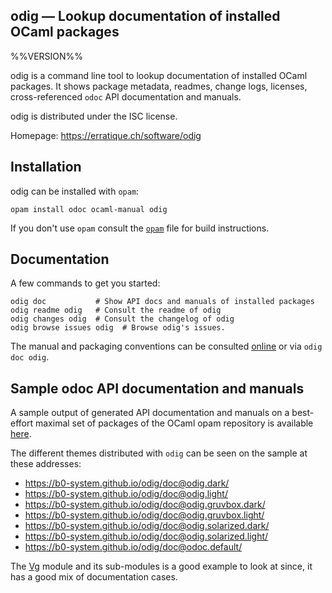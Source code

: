 odig — Lookup documentation of installed OCaml packages
-------------------------------------------------------------------------------
%%VERSION%%

odig is a command line tool to lookup documentation of installed OCaml
packages. It shows package metadata, readmes, change logs, licenses,
cross-referenced `odoc` API documentation and manuals.

odig is distributed under the ISC license.

Homepage: https://erratique.ch/software/odig  

## Installation

odig can be installed with `opam`:

    opam install odoc ocaml-manual odig

If you don't use `opam` consult the [`opam`](opam) file for build
instructions.

## Documentation

A few commands to get you started:

    odig doc           # Show API docs and manuals of installed packages
    odig readme odig   # Consult the readme of odig
    odig changes odig  # Consult the changelog of odig
    odig browse issues odig  # Browse odig's issues.

The manual and packaging conventions can be consulted [online][doc] or
via `odig doc odig`.

[doc]: https://b0-system.github.io/odig/doc/odig/

## Sample odoc API documentation and manuals

A sample output of generated API documentation and manuals on a
best-effort maximal set of packages of the OCaml opam repository is
available [here](https://b0-system.github.io/odig/doc/).

The different themes distributed with `odig` can be seen on the sample
at these addresses:

* https://b0-system.github.io/odig/doc@odig.dark/
* https://b0-system.github.io/odig/doc@odig.light/
* https://b0-system.github.io/odig/doc@odig.gruvbox.dark/
* https://b0-system.github.io/odig/doc@odig.gruvbox.light/
* https://b0-system.github.io/odig/doc@odig.solarized.dark/
* https://b0-system.github.io/odig/doc@odig.solarized.light/
* https://b0-system.github.io/odig/doc@odoc.default/

The [Vg](https://b0-system.github.io/odig/doc/vg/Vg/index.html) module
and its sub-modules is a good example to look at since, it has a good
mix of documentation cases.
